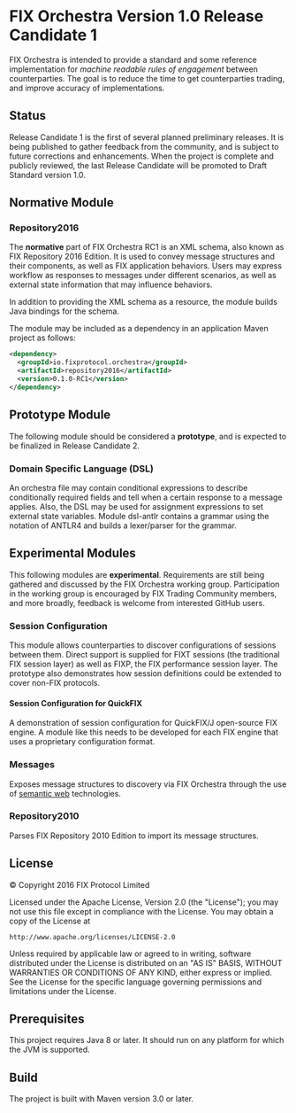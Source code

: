 # FIX Orchestra Version 1.0 Release Candidate 1

FIX Orchestra is intended to provide a standard and some reference implementation for *machine readable rules of engagement* between counterparties.
The goal is to reduce the time to get counterparties trading, and improve accuracy of implementations.

## Status
Release Candidate 1 is the first of several planned preliminary releases. It is being published to gather feedback from the community, and is subject to
future corrections and enhancements. When the project is complete and publicly reviewed, the last Release Candidate will be promoted to Draft Standard
version 1.0.

## Normative Module

### Repository2016
The **normative** part of FIX Orchestra RC1 is an XML schema, also known as FIX Repository 2016 Edition. It is used to convey message structures and their
components, as well as FIX application behaviors. Users may express workflow as responses to messages under different scenarios, as well as external
state information that may influence behaviors.

In addition to providing the XML schema as a resource, the module builds Java bindings for the schema.

The module may be included as a dependency in an application Maven project as follows:

```xml
<dependency>
  <groupId>io.fixprotocol.orchestra</groupId>
  <artifactId>repository2016</artifactId>
  <version>0.1.0-RC1</version>
</dependency>
```

## Prototype Module
The following module should be considered a **prototype**, and is expected to be finalized in Release Candidate 2.

### Domain Specific Language (DSL)
An orchestra file may contain conditional expressions to describe conditionally required fields and tell when a certain
response to a message applies. Also, the DSL may be used for assignment expressions to set external state variables.
Module dsl-antlr contains a grammar using the notation of ANTLR4 and builds a lexer/parser for the grammar.

## Experimental Modules
This following modules are **experimental**. Requirements are still being gathered and discussed by the FIX Orchestra working group. Participation in the working group is encouraged by FIX Trading Community members, and more broadly, feedback is welcome from interested GitHub users.

### Session Configuration
This module allows counterparties to discover configurations of sessions between them. Direct support is supplied for FIXT sessions (the traditional FIX session layer) as well as FIXP, the FIX performance session layer. The prototype also demonstrates how session definitions could be extended to cover non-FIX protocols.

#### Session Configuration for QuickFIX
A demonstration of session configuration for QuickFIX/J open-source FIX engine. A module like
this needs to be developed for each FIX engine that uses a proprietary configuration format.

### Messages
Exposes message structures to discovery via FIX Orchestra through the use of [semantic web](https://en.wikipedia.org/wiki/Semantic_Web) technologies.

### Repository2010
Parses FIX Repository 2010 Edition to import its message structures.

## License
© Copyright 2016 FIX Protocol Limited

Licensed under the Apache License, Version 2.0 (the "License");
you may not use this file except in compliance with the License.
You may obtain a copy of the License at

    http://www.apache.org/licenses/LICENSE-2.0

Unless required by applicable law or agreed to in writing, software
distributed under the License is distributed on an "AS IS" BASIS,
WITHOUT WARRANTIES OR CONDITIONS OF ANY KIND, either express or implied.
See the License for the specific language governing permissions and
limitations under the License.

## Prerequisites
This project requires Java 8 or later. It should run on any platform for which the JVM is supported.

## Build
The project is built with Maven version 3.0 or later. 

